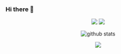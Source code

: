### Hi there 👋


<p align="center">
<a href= "https://www.linkedin.com/in/betulerdogan/"><img src="https://img.icons8.com/material-outlined/30/000000/linkedin.png"/></a>
<a href= "https://twitter.com/betulerdo6an"><img src="https://img.icons8.com/material-outlined/30/000000/twitter.png"/></a>
</p>

<p  align="center">
  <img src="https://github-readme-stats.vercel.app/api/?username=betulerdogan&show_icons=true&title_color=fffffff&icon_color=000000&text_color=000000" alt="github stats"/></br>
</p>
<p align="center"> <img src=https://komarev.com/ghpvc/?username=betulerdogan </p>

<!--
**betulerdogan/betulerdogan** is a ✨ _special_ ✨ repository because its `README.md` (this file) appears on your GitHub profile.

Here are some ideas to get you started:

- 🔭 I’m currently working on ...
- 🌱 I’m currently learning ...
- 👯 I’m looking to collaborate on ...
- 🤔 I’m looking for help with ...
- 💬 Ask me about ...
- 📫 How to reach me: ...
- 😄 Pronouns: ...
- ⚡ Fun fact: ...
-->
